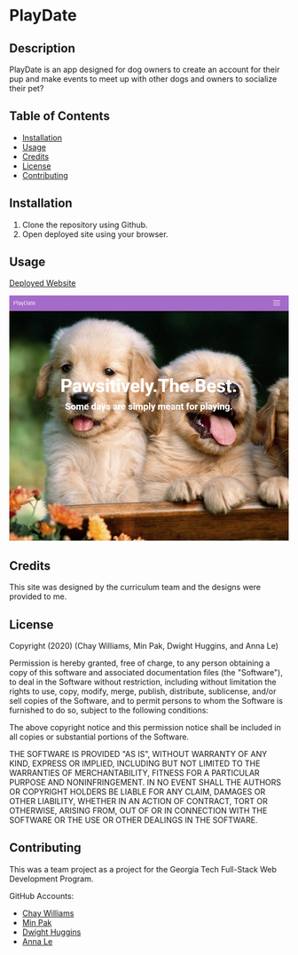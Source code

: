 # PlayDate

## Description

PlayDate is an app designed for dog owners to create an account for their pup and make events to meet up with other dogs and owners to socialize their pet?

## Table of Contents

- [Installation](#installation)
- [Usage](#usage)
- [Credits](#credits)
- [License](#license)
- [Contributing](#contributing)

## Installation

1. Clone the repository using Github.
2. Open deployed site using your browser. 

## Usage

[Deployed Website](https://gt-play-date.herokuapp.com/)

![PlayDate Website](./client/src/assets/images/homepage.png)

## Credits

This site was designed by the curriculum team and the designs were provided to me.

## License

Copyright (2020) (Chay Williams, Min Pak, Dwight Huggins, and Anna Le)

Permission is hereby granted, free of charge, to any person obtaining a copy of this software and associated documentation files (the "Software"), to deal in the Software without restriction, including without limitation the rights to use, copy, modify, merge, publish, distribute, sublicense, and/or sell copies of the Software, and to permit persons to whom the Software is furnished to do so, subject to the following conditions:

The above copyright notice and this permission notice shall be included in all copies or substantial portions of the Software.

THE SOFTWARE IS PROVIDED "AS IS", WITHOUT WARRANTY OF ANY KIND, EXPRESS OR IMPLIED, INCLUDING BUT NOT LIMITED TO THE WARRANTIES OF MERCHANTABILITY, FITNESS FOR A PARTICULAR PURPOSE AND NONINFRINGEMENT. IN NO EVENT SHALL THE AUTHORS OR COPYRIGHT HOLDERS BE LIABLE FOR ANY CLAIM, DAMAGES OR OTHER LIABILITY, WHETHER IN AN ACTION OF CONTRACT, TORT OR OTHERWISE, ARISING FROM, OUT OF OR IN CONNECTION WITH THE SOFTWARE OR THE USE OR OTHER DEALINGS IN THE SOFTWARE.


## Contributing

This was a team project as a project for the Georgia Tech Full-Stack Web Development Program. 

GitHub Accounts:
- [Chay Williams](https://github.com/Chayvw)
- [Min Pak](https://github.com/pakmk)
- [Dwight Huggins](https://github.com/phuonganhle0312)
- [Anna Le](https://github.com/DwightHuggins)